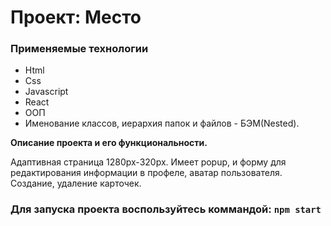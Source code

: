 # Проект: Место

### Применяемые технологии

- Html
- Css
- Javascript
- React
- ООП
- Именование классов, иерархия папок и файлов - БЭМ(Nested).

**Описание проекта и его функциональности.**

Адаптивная страница 1280px-320px. Имеет popup, и форму для редактирования информации в профеле, аватар пользователя. Создание, удаление карточек.

### Для запуска проекта воспользуйтесь коммандой: `npm start`
